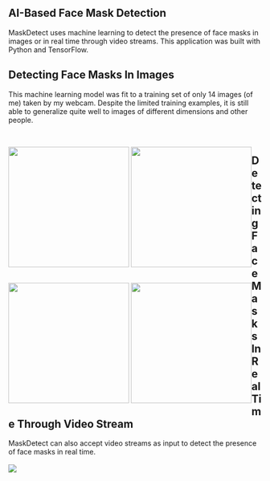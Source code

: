 ## AI-Based Face Mask Detection 
<p>MaskDetect uses machine learning to detect the presence of face masks in images or in real time through video streams. This application was built with Python and TensorFlow. </p>

## Detecting Face Masks In Images
<p>This machine learning model was fit to a training set of only 14 images (of me) taken by my webcam. Despite the limited training examples, it is still able to generalize quite well to images of different dimensions and other people.</p>
<br/>
<p style="float:left">
<img src="https://i.imgur.com/c091uI5.png/" style="height: 240px;">  
<img src="https://i.imgur.com/j6UCSxU.png" style="height: 240px"/> 
</p>
<p style="float:left">
<img src="https://i.imgur.com/p0rx1WO.png" style="height: 240px"/> 
<img src="https://i.imgur.com/HJQQxBJ.png" style="height: 240px"/>
</p>

## Detecting Face Masks In Real Time Through Video Stream
MaskDetect can also accept video streams as input to detect the presence of face masks in real time.
<br/><br/>
![](https://github.com/simonwangcode/MaskDetect/blob/master/MaskDetect%20Video%20Stream.gif)

